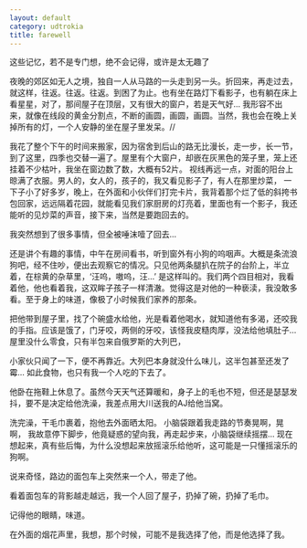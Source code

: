 ```yaml
---
layout: default
category: udtrokia
title: farewell
---
```


这些记忆，若不是专门想，绝不会记得，或许是太无趣了

夜晚的郊区如无人之境，独自一人从马路的一头走到另一头。折回来，再走过去，就这样，往返。往返。往返。到困了为止。也有坐在路灯下看影子，也有躺在床上看星星，对了，那间屋子在顶层，又有很大的窗户，若是天气好... 我形容不出来，就像在线段的黄金分割点，不断的画圆，画圆，画圆。当然，我也会在晚上关掉所有的灯，一个人安静的坐在屋子里发呆。//

我花了整个下午的时间来搬家，因为宿舍到后山的路无比漫长，走一步，长一节，到了这里，四季也交替一遍了。屋里有个大窗户，却嵌在灰黑色的笼子里，笼上还挂着不少枯叶，我坐在窗边数了数，大概有52片。  视线再远一点，对面的阳台上晾满了衣服。男人的，女人的，孩子的，我又看见影子了，有人在那里炒菜， 一下子小了好多岁，晚上，在外面和小伙伴们打完卡片，我背着那个烂了低的斜挎书包回家，远远隔着花园，就能看见我们家厨房的灯亮着，里面也有一个影子，我还能听的见炒菜的声音，接下来，当然是要跑回去的。

我突然想到了很多事情，但全被唾沫噎了回去...  

还是讲个有趣的事情，中午在房间看书，听到窗外有小狗的呜咽声。大概是条流浪狗吧，经不住吵，便出去观察它的情况。只见他两条腿扒在院子的台阶上，半立着，在棕黄的杂草里，‘汪呜，嗷呜，汪...’ 是这样叫的。我们两个四目相对，我看着他，他也看着我，这双眸子孩子一样清澈。觉得这是对他的一种亵渎，我没敢多看。至于身上的味道，像极了小时候我们家养的那条。

把他带到屋子里，找了个碗盛水给他，光是看着他喝水，就知道他有多渴，还咬我的手指。应该是饿了，门牙咬，两侧的牙咬，该怪我皮糙肉厚，没法给他填肚子...    屋里没什么零食，只有半包来自俄罗斯的大列巴，

小家伙只闻了一下，便不再靠近。大列巴本身就没什么味儿，这半包甚至还发了霉...  如此食物，也只有我一个人吃的下去了。

他卧在拖鞋上休息了。虽然今天天气还算暖和，身子上的毛也不短，但还是瑟瑟发抖，要不是决定给他洗澡，我差点用大川送我的AJ给他当窝。

洗完澡，干毛巾裹着，抱他去外面晒太阳。 小脑袋跟着我走路的节奏晃啊，晃啊， 我故意停下脚步，他竟疑惑的望向我，再走起步来，小脑袋继续摇摆... 现在想起来，真有些后悔，为什么没想起来放摇滚乐给他听，这可能是一只懂摇滚乐的狗啊。

说来奇怪，路边的面包车上突然来一个人，带走了他。

看着面包车的背影越走越远，我一个人回了屋子，扔掉了碗，扔掉了毛巾。

记得他的眼睛，味道。

在外面的烟花声里，我想，那个时候，可能不是我选择了他，而是他选择了我。
